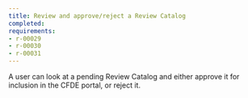 ```yaml
---
title: Review and approve/reject a Review Catalog
completed:
requirements:
- r-00029
- r-00030
- r-00031
---
```


A user can look at a pending Review Catalog and either approve it for inclusion in the CFDE portal, or reject it.
